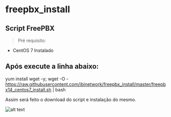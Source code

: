 # freepbx_install
## Script FreePBX

> Pré requisito: 
- CentOS 7 Instalado

## Após execute a linha abaixo:

yum install wget -y; wget -O - https://raw.githubusercontent.com/ibinetwork/freepbx_install/master/freepbx14_centos7_install.sh | bash

Assim será feito o download do script e instalação do mesmo.


![alt text](https://img.shields.io/badge/release-v1.5.1-green)